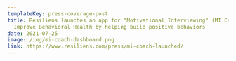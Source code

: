 ```yaml
---
templateKey: press-coverage-post
title: Resiliens launches an app for "Motivational Interviewing" (MI Coach) to
  Improve Behavioral Health by helping build positive behaviors
date: 2021-07-25
image: /img/mi-coach-dashboard.png
link: https://www.resiliens.com/press/mi-coach-launched/
---
```

